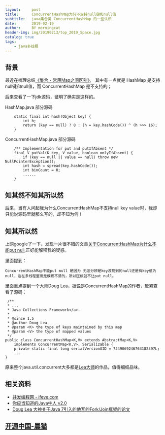 ```yaml
---
layout:     post
title:      ConcurrentHashMap为何不支持null键和null值
subtitle:   java集合类 ConcurrentHashMap 的一些认识
date:       2019-02-19
author:     BY morningcat
header-img: img/20190213/top_2019_Space.jpg
catalog: true
tags:
    - java多线程
---
```



## 背景

最近在梳理总结[《集合 - 常用Map之间区别》](https://my.oschina.net/mengzhang6/blog/1786778)，
其中有一点就是 HashMap 是支持null键和null值，而 ConcurrentHashMap 是不支持的；

后来查看了一下jdk源码，证明了确实是这样的。

HashMap.java 部分源码
```
    static final int hash(Object key) {
        int h;
        return (key == null) ? 0 : (h = key.hashCode()) ^ (h >>> 16);
    }
```

ConcurrentHashMap.java 部分源码
```
    /** Implementation for put and putIfAbsent */
    final V putVal(K key, V value, boolean onlyIfAbsent) {
        if (key == null || value == null) throw new NullPointerException();
        int hash = spread(key.hashCode());
        int binCount = 0;
        ......
    }
```

## 知其然不知其所以然

后来，当有人问起我为什么ConcurrentHashMap不支持null key value时，我却只能说源码里就那么写的，却不知为何！


## 知其所以然

上网google了一下，发现一片很不错的文章[关于ConcurrentHashMap为什么不能put null](https://laiqitech.com/125/),正好能解释我的疑惑。

里面提到：
```
ConcurrentHashMap不能put null 是因为 无法分辨是key没找到的null还是有key值为null，这在多线程里面是模糊不清的，所以压根就不让put null。

```

里面重点提到一个大师Doug Lea，据说是ConcurrentHashMap的作者，赶紧查看了源码：
```
 /**
 * ...
 * Java Collections Framework</a>.
 *
 * @since 1.5
 * @author Doug Lea
 * @param <K> the type of keys maintained by this map
 * @param <V> the type of mapped values
 */
public class ConcurrentHashMap<K,V> extends AbstractMap<K,V>
    implements ConcurrentMap<K,V>, Serializable {
    private static final long serialVersionUID = 7249069246763182397L;
    ...
}
```

原来整个java.util.concurrent大多都是[Lea大师](http://g.oswego.edu/)的作品，值得细细品味。

## 相关资料

- [并发编程网 - ifeve.com](http://ifeve.com/doug-lea/)
- [你应当知道的Java牛人 v2.0](http://www.importnew.com/5575.html)
- [Doug Lea 大神关于Java 7引入的他写的Fork/Join框架的论文](https://juejin.im/entry/5a027e2bf265da43247fdef7)

## [开源中国-晨猫](https://my.oschina.net/mengzhang6/blog/2961834)
